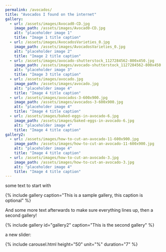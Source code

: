```yaml
---
permalink: /avocados/
title: "Avocados I found on the internet"
gallery:
  - url: /assets/images/Avocad0-CD.jpg
    image_path: /assets/images/Avocad0-CD.jpg
    alt: "placeholder image 1"
    title: "Image 1 title caption"
  - url: /assets/images/AvocadosVarieties_0.jpg
    image_path: /assets/images/AvocadosVarieties_0.jpg
    alt: "placeholder image 2"
    title: "Image 2 title caption"
  - url: /assets/images/avocado-shutterstock_1127284562-800x450.jpg
    image_path: /assets/images/avocado-shutterstock_1127284562-800x450.jpg
    alt: "placeholder image 3"
    title: "Image 3 title caption"
  - url: /assets/images/avocado.jpg
    image_path: /assets/images/avocado.jpg
    alt: "placeholder image 4"
    title: "Image 4 title caption"
  - url: /assets/images/avocados-3-600x900.jpg
    image_path: /assets/images/avocados-3-600x900.jpg
    alt: "placeholder image 4"
    title: "Image 4 title caption"
  - url: /assets/images/baked-eggs-in-avocado-6.jpg
    image_path: /assets/images/baked-eggs-in-avocado-6.jpg
    alt: "placeholder image 4"
    title: "Image 4 title caption"
gallery2:
  - url: /assets/images/how-to-cut-an-avocado-11-600x900.jpg
    image_path: /assets/images/how-to-cut-an-avocado-11-600x900.jpg
    alt: "placeholder image 4"
    title: "Image 4 title caption"
  - url: /assets/images/how-to-cut-an-avocado-3.jpg
    image_path: /assets/images/how-to-cut-an-avocado-3.jpg
    alt: "placeholder image 4"
    title: "Image 4 title caption"
---
```


some text to start with

{% include gallery caption="This is a sample gallery, this caption is optional" %}

And some more text afterwards to make sure everything lines up, then a second gallery!

{% include gallery id="gallery2" caption="This is the second gallery" %}

a new slider:

{% include carousel.html height="50" unit="%" duration="7" %}

